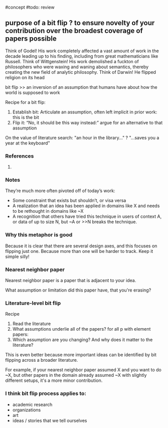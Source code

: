 #concept
#todo: review

purpose of a bit flip 
?
to ensure novelty of your contribution over the broadest coverage of papers possible
-
Think of Godel! His work completely affected a vast amount of work in the decade leading up to his finding, including from great mathematicians like Russell. 
Think of Wittgenstein! His work demolished a fuckton of philosophers who were waxing and waning about semantics, thereby creating the new field of analytic philosophy.
Think of Darwin! He flipped religion on its head

bit flip >> an inversion of an assumption that humans have about how the world is supposed to work


Recipe for a bit flip:
1) Establish bit: Articulate an assumption, often left implicit in prior work: this is the bit
2) Flip it: “No, it should be this way instead:” argue for an alternative to that assumption


On the value of literature search:
"an hour in the library..."
?
"...saves you a year at the keyboard"
### References
1. 

### Notes


They’re much more often pivoted off of today’s work:
- Some constraint that exists but shouldn’t, or visa versa
- A realization that an idea has been applied in domains like X and needs to be rethought in domains like ~X
- A recognition that others have tried this technique in users of context A, or data of up to size N, but ~A or >>N breaks the technique.



### Why this metaphor is good
Because it is clear that there are several design axes, and this focuses on flipping just one. Because more than one will be harder to track. Keep it simple silly! 


### Nearest neighbor paper
Nearest neighbor paper is a paper that is adjacent to your idea.

What assumption or limitation did this paper have, that you're erasing? 

### Literature-level bit flip
Recipe
1. Read the literature
2. What assumptions underlie all of the papers? for all p with element papers: 
3. Which assumption are you changing? And why does it matter to the literature? 

This is even better because more important ideas can be identified by bit flipping across a broader literature. 

For example, if your nearest neighbor paper assumed X and you want to do ~X, but other papers in the domain already assumed ~X with slightly different setups, it's a more minor contribution. 


### I think bit flip process applies to:
- academic research
- organizations 
- art
- ideas / stories that we tell ourselves